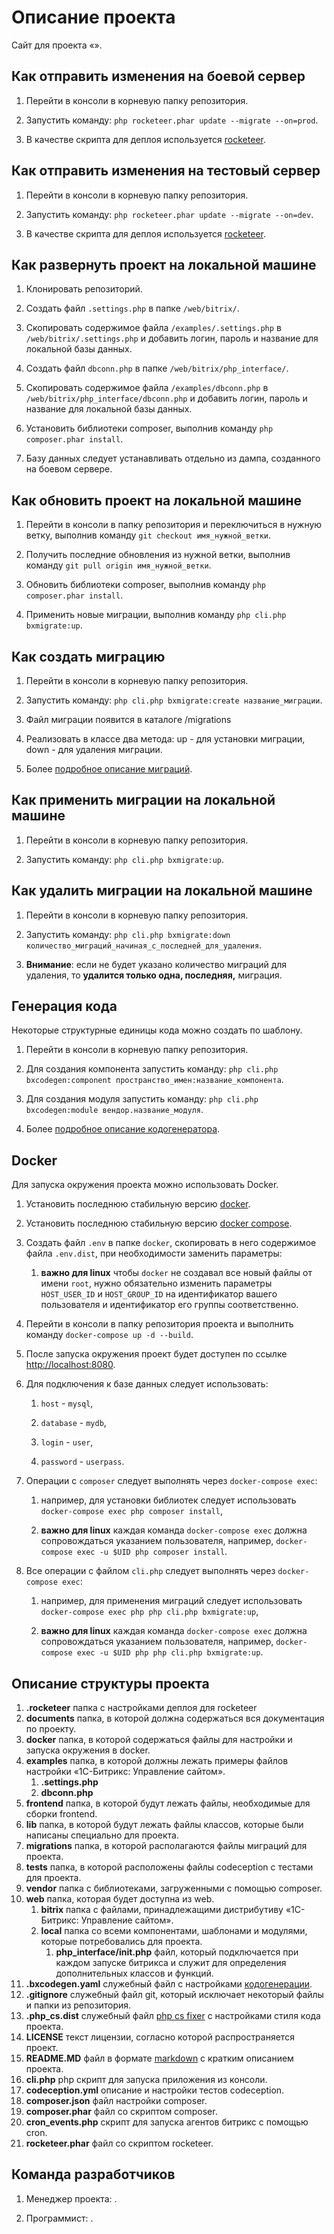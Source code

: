 Описание проекта
================

Сайт для проекта «».



Как отправить изменения на боевой сервер
----------------------------------------

1. Перейти в консоли в корневую папку репозитория.

2. Запустить команду: `php rocketeer.phar update --migrate --on=prod`.

3. В качестве скрипта для деплоя используется [rocketeer](https://github.com/rocketeers/rocketeer).



Как отправить изменения на тестовый сервер
----------------------------------------

1. Перейти в консоли в корневую папку репозитория.

2. Запустить команду: `php rocketeer.phar update --migrate --on=dev`.

3. В качестве скрипта для деплоя используется [rocketeer](https://github.com/rocketeers/rocketeer).



Как развернуть проект на локальной машине
-----------------------------------------

1. Клонировать репозиторий.

2. Создать файл `.settings.php` в папке `/web/bitrix/`.

3. Скопировать содержимое файла `/examples/.settings.php` в `/web/bitrix/.settings.php` и добавить логин, пароль и название для локальной базы данных.

4. Создать файл `dbconn.php` в папке `/web/bitrix/php_interface/`.

5. Скопировать содержимое файла `/examples/dbconn.php` в `/web/bitrix/php_interface/dbconn.php` и добавить логин, пароль и название для локальной базы данных.

6. Установить библиотеки composer, выполнив команду `php composer.phar install`.

7. Базу данных следует устанавливать отдельно из дампа, созданного на боевом сервере.



Как обновить проект на локальной машине
---------------------------------------

1. Перейти в консоли в папку репозитория и переключиться в нужную ветку, выполнив команду `git checkout имя_нужной_ветки`.

2. Получить последние обновления из нужной ветки, выполнив команду `git pull origin имя_нужной_ветки`.

3. Обновить библиотеки composer, выполнив команду `php composer.phar install`.

4. Применить новые миграции, выполнив команду `php cli.php bxmigrate:up`.



Как создать миграцию
--------------------

1. Перейти в консоли в корневую папку репозитория.

2. Запустить команду: `php cli.php bxmigrate:create название_миграции`.

3. Файл миграции появится в каталоге /migrations

4. Реализовать в классе два метода: up - для установки миграции, down - для удаления миграции.

5. Более [подробное описание миграций](https://github.com/marvin255/bxmigrate).



Как применить миграции на локальной машине
------------------------------------------

1. Перейти в консоли в корневую папку репозитория.

2. Запустить команду: `php cli.php bxmigrate:up`.



Как удалить миграции на локальной машине
----------------------------------------

1. Перейти в консоли в корневую папку репозитория.

2. Запустить команду: `php cli.php bxmigrate:down количество_миграций_начиная_с_последней_для_удаления`.

3. **Внимание**: если не будет указано количество миграций для удаления, то **удалится только одна, последняя,** миграция.



Генерация кода
--------------

Некоторые структурные единицы кода можно создать по шаблону.

1. Перейти в консоли в корневую папку репозитория.

2. Для создания компонента запустить команду: `php cli.php bxcodegen:component пространство_имен:название_компонента`.

3. Для создания модуля запустить команду: `php cli.php bxcodegen:module вендор.название_модуля`.

4. Более [подробное описание кодогенератора](https://github.com/marvin255/bxcodegen).



Docker
------

Для запуска окружения проекта можно использовать Docker.

1. Установить последнюю стабильную версию [docker](https://docs.docker.com/install/linux/docker-ce/ubuntu/).

2. Установить последнюю стабильную версию [docker compose](https://docs.docker.com/compose/install/).

3. Создать файл `.env` в папке `docker`, скопировать в него содержимое файла `.env.dist`, при необходимости заменить параметры:

    1. **важно для linux** чтобы `docker` не создавал все новый файлы от имени `root`, нужно обязательно изменить параметры `HOST_USER_ID` и `HOST_GROUP_ID` на идентификатор вашего пользователя и идентификатор его группы соответственно.

3. Перейти в консоли в папку репозитория проекта и выполнить команду `docker-compose up -d --build`.

4. После запуска окружения проект будет доступен по ссылке [http://localhost:8080](http://localhost:8080).

5. Для подключения к базе данных следует использовать:

    1. `host` - `mysql`,

    2. `database` - `mydb`,

    3. `login` - `user`,

    4. `password` - `userpass`.


7. Операции с `composer` следует выполнять через `docker-compose exec`:

    1. например, для установки библиотек следует использовать `docker-compose exec php composer install`,

    2. **важно для linux** каждая команда `docker-compose exec` должна сопровождаться указанием пользователя, например, `docker-compose exec -u $UID php composer install`.

6. Все операции с файлом `cli.php` следует выполнять через `docker-compose exec`:

    1. например, для применения миграций следует использовать `docker-compose exec php php cli.php bxmigrate:up`,

    2. **важно для linux** каждая команда `docker-compose exec` должна сопровождаться указанием пользователя, например, `docker-compose exec -u $UID php php cli.php bxmigrate:up`.


Описание структуры проекта
---------------------------

1. **.rocketeer** папка с настройками деплоя для rocketeer
2. **documents** папка, в которой должна содержаться вся документация по проекту.
3. **docker** папка, в которой содержаться файлы для настройки и запуска окружения в docker.
4. **examples** папка, в которой должны лежать примеры файлов настройки «1С-Битрикс: Управление сайтом».
	1. **.settings.php**
	2. **dbconn.php**
5. **frontend** папка, в которой будут лежать файлы, необходимые для сборки frontend.
6. **lib** папка, в которой будут лежать файлы классов, которые были написаны специально для проекта.
7. **migrations** папка, в которой располагаются файлы миграций для проекта.
8. **tests** папка, в которой расположены файлы codeception с тестами для проекта.
9. **vendor** папка с библиотеками, загруженными с помощью composer.
10. **web** папка, которая будет доступна из web.
	1. **bitrix** папка с файлами, принадлежащими дистрибутиву «1С-Битрикс: Управление сайтом».
	2. **local** папка со всеми компонентами, шаблонами и модулями, которые потребовались для проекта.
		1. **php_interface/init.php** файл, который подключается при каждом запуске битрикса и служит для определения дополнительных классов и функций.
11. **.bxcodegen.yaml** служебный файл с настройками [кодогенерации](https://github.com/marvin255/bxcodegen).
12. **.gitignore** служебный файл git, который исключает некоторый файлы и папки из репозитория.
13. **.php_cs.dist** служебный файл [php cs fixer](https://github.com/FriendsOfPHP/PHP-CS-Fixer) с настройками стиля кода проекта.
14. **LICENSE** текст лицензии, согласно которой распространяется проект.
15. **README.MD** файл в формате [markdown](https://ru.wikipedia.org/wiki/Markdown) с кратким описанием проекта.
17. **cli.php** php скрипт для запуска приложения из консоли.
18. **codeception.yml** описание и настройки тестов codeception.
19. **composer.json** файл настройки composer.
20. **composer.phar** файл со скриптом composer.
21. **cron_events.php** скрипт для запуска агентов битрикс с помощью cron.
22. **rocketeer.phar** файл со скриптом rocketeer.



Команда разработчиков
---------------------

1. Менеджер проекта: .

2. Программист: .
